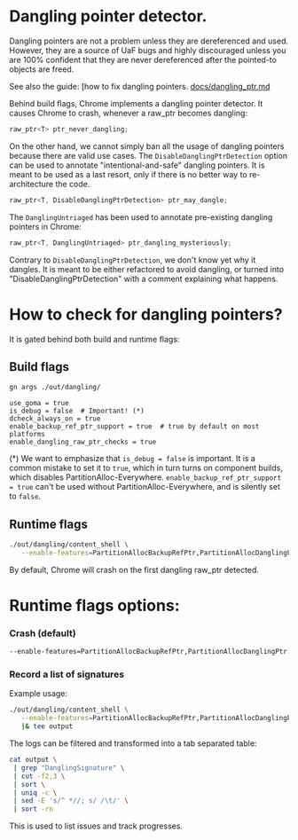 # Dangling pointer detector.

Dangling pointers are not a problem unless they are dereferenced and used.
However, they are a source of UaF bugs and highly discouraged unless you are
100% confident that they are never dereferenced after the pointed-to objects are
freed.

See also the guide: [how to fix dangling pointers.
[docs/dangling_ptr.md](./dangling_ptr_guide.md)

Behind build flags, Chrome implements a dangling pointer detector. It causes
Chrome to crash, whenever a raw_ptr becomes dangling:
```cpp
raw_ptr<T> ptr_never_dangling;
```

On the other hand, we cannot simply ban all the usage of dangling pointers
because there are valid use cases. The `DisableDanglingPtrDetection` option can
be used to annotate "intentional-and-safe" dangling pointers. It is meant to be
used as a last resort, only if there is no better way to re-architecture the
code.
```cpp
raw_ptr<T, DisableDanglingPtrDetection> ptr_may_dangle;
```

The `DanglingUntriaged` has been used to annotate pre-existing dangling
pointers in Chrome:
```cpp
raw_ptr<T, DanglingUntriaged> ptr_dangling_mysteriously;
```
Contrary to `DisableDanglingPtrDetection`, we don't know yet why it dangles. It
is meant to be either refactored to avoid dangling, or turned into
"DisableDanglingPtrDetection" with a comment explaining what happens.

# How to check for dangling pointers?

It is gated behind both build and runtime flags:

## Build flags

```bash
gn args ./out/dangling/
```

```gn
use_goma = true
is_debug = false  # Important! (*)
dcheck_always_on = true
enable_backup_ref_ptr_support = true  # true by default on most platforms
enable_dangling_raw_ptr_checks = true
```

(*) We want to emphasize that `is_debug = false` is important. It is a common
mistake to set it to `true`, which in turn turns on component builds, which
disables PartitionAlloc-Everywhere. `enable_backup_ref_ptr_support = true` can't
be used without PartitionAlloc-Everywhere, and is silently set to `false`.

## Runtime flags

```bash
./out/dangling/content_shell \
   --enable-features=PartitionAllocBackupRefPtr,PartitionAllocDanglingPtr
```

By default, Chrome will crash on the first dangling raw_ptr detected.

# Runtime flags options:

### Crash (default)

```bash
--enable-features=PartitionAllocBackupRefPtr,PartitionAllocDanglingPtr:mode/crash
```

### Record a list of signatures

Example usage:
```bash
./out/dangling/content_shell \
   --enable-features=PartitionAllocBackupRefPtr,PartitionAllocDanglingPtr:mode/log_signature \
   |& tee output
```

The logs can be filtered and transformed into a tab separated table:
```bash
cat output \
 | grep "DanglingSignature" \
 | cut -f2,3 \
 | sort \
 | uniq -c \
 | sed -E 's/^ *//; s/ /\t/' \
 | sort -rn
```

This is used to list issues and track progresses.
